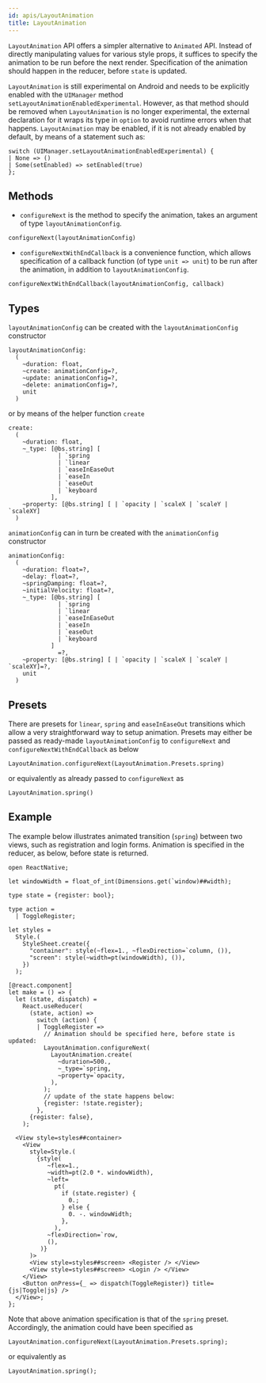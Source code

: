 ```yaml
---
id: apis/LayoutAnimation
title: LayoutAnimation
---
```


`LayoutAnimation` API offers a simpler alternative to `Animated` API. Instead of
directly manipulating values for various style props, it suffices to specify the
animation to be run before the next render. Specification of the animation
should happen in the reducer, before `state` is updated.

`LayoutAnimation` is still experimental on Android and needs to be explicitly
enabled with the `UIManager` method `setLayoutAnimationEnabledExperimental`.
However, as that method should be removed when `LayoutAnimation` is no longer
experimental, the external declaration for it wraps its type in `option` to
avoid runtime errors when that happens. `LayoutAnimation` may be enabled, if it
is not already enabled by default, by means of a statement such as:

```reason
switch (UIManager.setLayoutAnimationEnabledExperimental) {
| None => ()
| Some(setEnabled) => setEnabled(true)
};
```

## Methods

- `configureNext` is the method to specify the animation, takes an argument of
  type `layoutAnimationConfig`.

```reason
configureNext(layoutAnimationConfig)
```

- `configureNextWithEndCallback` is a convenience function, which allows
  specification of a callback function (of type `unit => unit`) to be run after
  the animation, in addition to `layoutAnimationConfig`.

```reason
configureNextWithEndCallback(layoutAnimationConfig, callback)
```

## Types

`layoutAnimationConfig` can be created with the `layoutAnimationConfig`
constructor

```reason
layoutAnimationConfig:
  (
    ~duration: float,
    ~create: animationConfig=?,
    ~update: animationConfig=?,
    ~delete: animationConfig=?,
    unit
  )
```

or by means of the helper function `create`

```reason
create:
  (
    ~duration: float,
    ~_type: [@bs.string] [
              | `spring
              | `linear
              | `easeInEaseOut
              | `easeIn
              | `easeOut
              | `keyboard
            ],
    ~property: [@bs.string] [ | `opacity | `scaleX | `scaleY | `scaleXY]
  )
```

`animationConfig` can in turn be created with the `animationConfig` constructor

```reason
animationConfig:
  (
    ~duration: float=?,
    ~delay: float=?,
    ~springDamping: float=?,
    ~initialVelocity: float=?,
    ~_type: [@bs.string] [
              | `spring
              | `linear
              | `easeInEaseOut
              | `easeIn
              | `easeOut
              | `keyboard
            ]
              =?,
    ~property: [@bs.string] [ | `opacity | `scaleX | `scaleY | `scaleXY]=?,
    unit
  )
```

## Presets

There are presets for `linear`, `spring` and `easeInEaseOut` transitions which
allow a very straightforward way to setup animation. Presets may either be
passed as ready-made `layoutAnimationConfig` to `configureNext` and
`configureNextWithEndCallback` as below

```reason
LayoutAnimation.configureNext(LayoutAnimation.Presets.spring)
```

or equivalently as already passed to `configureNext` as

```reason
LayoutAnimation.spring()

```

## Example

The example below illustrates animated transition (`spring`) between two views,
such as registration and login forms. Animation is specified in the reducer, as
below, before state is returned.

```reason
open ReactNative;

let windowWidth = float_of_int(Dimensions.get(`window)##width);

type state = {register: bool};

type action =
  | ToggleRegister;

let styles =
  Style.(
    StyleSheet.create({
      "container": style(~flex=1., ~flexDirection=`column, ()),
      "screen": style(~width=pt(windowWidth), ()),
    })
  );

[@react.component]
let make = () => {
  let (state, dispatch) =
    React.useReducer(
      (state, action) =>
        switch (action) {
        | ToggleRegister =>
          // Animation should be specified here, before state is updated:
          LayoutAnimation.configureNext(
            LayoutAnimation.create(
              ~duration=500.,
              ~_type=`spring,
              ~property=`opacity,
            ),
          );
          // update of the state happens below:
          {register: !state.register};
        },
      {register: false},
    );

  <View style=styles##container>
    <View
      style=Style.(
        {style(
           ~flex=1.,
           ~width=pt(2.0 *. windowWidth),
           ~left=
             pt(
               if (state.register) {
                 0.;
               } else {
                 0. -. windowWidth;
               },
             ),
           ~flexDirection=`row,
           (),
         )}
      )>
      <View style=styles##screen> <Register /> </View>
      <View style=styles##screen> <Login /> </View>
    </View>
    <Button onPress={_ => dispatch(ToggleRegister)} title={js|Toggle|js} />
  </View>;
};
```

Note that above animation specification is that of the `spring` preset.
Accordingly, the animation could have been specified as

```reason
LayoutAnimation.configureNext(LayoutAnimation.Presets.spring);
```

or equivalently as

```reason
LayoutAnimation.spring();
```
